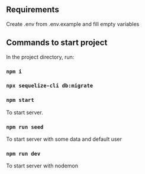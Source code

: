 ## Requirements

Create .env from .env.example and fill empty variables

## Commands to start project

In the project directory, run:

### `npm i`
### `npx sequelize-cli db:migrate`
### `npm start`

To start server.

### `npm run seed`

To start server with some data and default user

### `npm run dev`

To start server with nodemon
